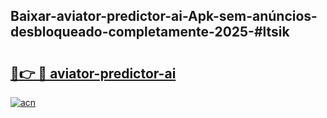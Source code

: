 ## Baixar-aviator-predictor-ai-Apk-sem-anúncios-desbloqueado-completamente-2025-#ltsik

# <h2><a href="https://ainizakaria.my?title=aviator-predictor-ai&ref=22M">🔗👉 🔴 aviator-predictor-ai</a></h2>

[![acn](https://github.com/user-attachments/assets/0f9c940e-d8b0-45ae-aac7-cd30a18b3e1c)](https://ainizakaria.my?title=aviator-predictor-ai&ref=22M)

